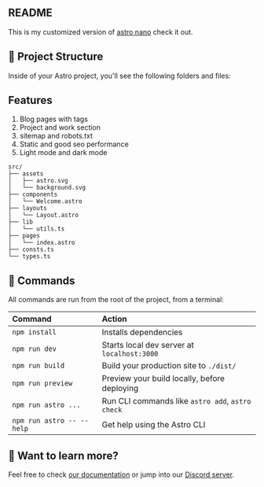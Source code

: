 
## README

This is my customized version of [astro nano](https://astro-nano.vercel.app) check it out.

## 🚀 Project Structure

Inside of your Astro project, you'll see the following folders and files:

## Features

1. Blog pages with tags
2. Project and work section
3. sitemap and robots.txt
4. Static and good seo performance
5. Light mode and dark mode

```text
src/
├── assets
│   ├── astro.svg
│   └── background.svg
├── components
│   └── Welcome.astro
├── layouts
│   └── Layout.astro
├── lib
│   └── utils.ts
├── pages
│   └── index.astro
├── consts.ts
└── types.ts
```


## 🧞 Commands

All commands are run from the root of the project, from a terminal:

| Command                   | Action                                           |
| :------------------------ | :----------------------------------------------- |
| `npm install`             | Installs dependencies                            |
| `npm run dev`             | Starts local dev server at `localhost:3000`      |
| `npm run build`           | Build your production site to `./dist/`          |
| `npm run preview`         | Preview your build locally, before deploying     |
| `npm run astro ...`       | Run CLI commands like `astro add`, `astro check` |
| `npm run astro -- --help` | Get help using the Astro CLI                     |

## 👀 Want to learn more?

Feel free to check [our documentation](https://docs.astro.build) or jump into our [Discord server](https://astro.build/chat).
